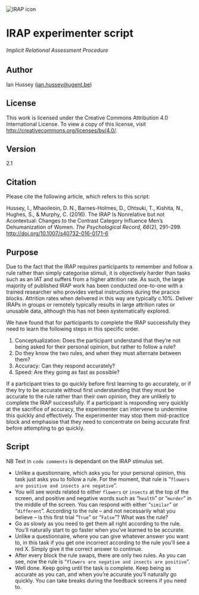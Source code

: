 ![IRAP icon](https://github.com/ianhussey/OpenSourceIRAP/blob/master/screenshots/icon_256x256.png?raw=true)

# IRAP experimenter script

###### Implicit Relational Assessment Procedure

<div style="page-break-after: always;"></div>

## Author
Ian Hussey (ian.hussey@ugent.be) 

## License
This work is licensed under the Creative Commons Attribution 4.0 International License. To view a copy of this license, visit http://creativecommons.org/licenses/by/4.0/.
## Version
2.1

## CitationPlease cite the following article, which refers to this script:
Hussey, I., Mhaoileoin, D. N., Barnes-Holmes, D., Ohtsuki, T., Kishita, N., Hughes, S., & Murphy, C. (2016). The IRAP Is Nonrelative but not Acontextual: Changes to the Contrast Category Influence Men’s Dehumanization of Women. *The Psychological Record, 66*(2), 291–299. http://doi.org/10.1007/s40732-016-0171-6
## Purpose
Due to the fact that the IRAP requires participants to remember and follow a rule rather than simply categorise stimuli, it is objectively harder than tasks such as an IAT and suffers from a higher attrition rate. As such, the large majority of published IRAP work has been conducted one-to-one with a trained researcher who provides verbal instructions during the pracice blocks. Attrition rates when delivered in this way are typically c.10%. Deliver IRAPs in groups or remotely typically results in large attrition rates or unusable data, although this has not been systematically explored. We have found that for participants to complete the IRAP successfully they need to learn the following steps in this specific order. 1.	Conceptualization: Does the participant understand that they’re not being asked for their personal opinion, but rather to follow a rule?
2. Do they know the two rules, and when they must alternate between them?3.	Accuracy: Can they respond accurately?4.	Speed: Are they going as fast as possible?If a participant tries to go quickly before first learning to go accurately, or if they try to be accurate without first understanding that they must be accurate to the rule rather than their own opinion, they are unlikely to complete the IRAP successfully. If a participant is responding very quickly at the sacrifice of accuracy, the experimenter can intervene to undermine this quickly and effectively. The experimenter may stop them mid-practice block and emphasise that they need to concentrate on being accurate first before attempting to go quickly. ## ScriptNB Text in `code comments` is dependant on the IRAP stimulus set.- Unlike a questionnaire, which asks you for your personal opinion, this task just asks you to follow a rule. For the moment, that rule is “`flowers are positive and insects are negative`”.- You will see words related to either `flowers` or `insects` at the top of the screen, and positive and negative words such as “`health`” or “`murder`” in the middle of the screen. You can respond with either “`similar`” or “`different`”. According to the rule – and not necessarily what you believe – is this first trial “`True`” or “`False`”? What was the rule?- Go as slowly as you need to get them all right according to the rule. You’ll naturally start to go faster when you’ve learned to be accurate.- Unlike a questionnaire, where you can give whatever answer you want to, in this task if you get one incorrect according to the rule you’ll see a red X. Simply give it the correct answer to continue.- After every block the rule swaps, there are only two rules. As you can see, now the rule is “`flowers are negative and insects are positive`”.- Well done. Keep going until the task is complete. Keep being as accurate as you can, and when you’re accurate you’ll naturally go quickly. You can take breaks during the feedback screens if you need to. 